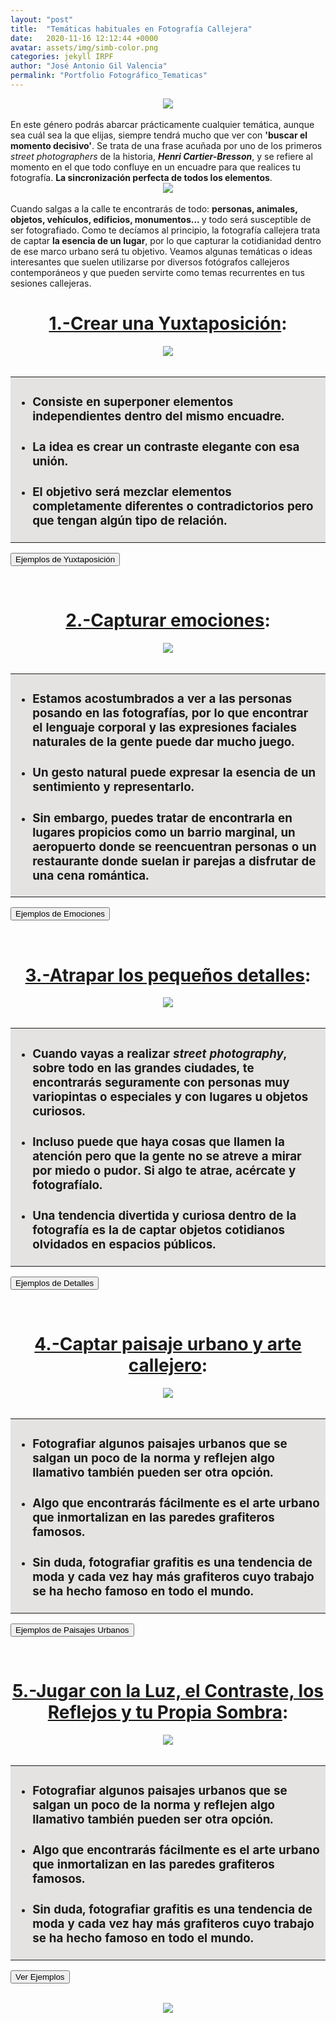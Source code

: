 ```yaml
---
layout: "post"
title:  "Temáticas habituales en Fotografía Callejera"
date:   2020-11-16 12:12:44 +0000
avatar: assets/img/simb-color.png
categories: jekyll IRPF
author: "José Antonio Gil Valencia"
permalink: "Portfolio Fotográfico_Tematicas"
---
```

<style>
    .tooltip {
    position: relative;
    display: inline-block;
    border-bottom: 1px dotted black;
    }

    .tooltip .tooltiptext {
    visibility: hidden;
    width: 300px;
    background-color: black;
    color: #fff;
    text-align: left;
    border-radius: 6px;
    padding: 10px 10px;

    /* Position the tooltip */
    position: absolute;
    right: 100%;
    z-index: 1;
    }

    .tooltip:hover .tooltiptext {
    visibility: visible;
    }

</style>

<center>
<img src="src/fotosEncabezado_tecnicas.jpg">
</center>
<br>
En este género podrás abarcar prácticamente cualquier temática, aunque sea cuál sea la que elijas, siempre tendrá mucho que ver con <b>'buscar el momento decisivo'</b>. Se trata de una frase acuñada por uno de los primeros <i>street photographers</i> de la historia, <b><i>Henri Cartier-Bresson</i></b>, y se refiere al momento en el que todo confluye en un encuadre para que realices tu fotografía. <b>La sincronización perfecta de todos los elementos</b>.

<center>
    <img src="src/tematicas_fotosEncabezado_01.jpg">
</center> 
<br>
Cuando salgas a la calle te encontrarás de todo: <b>personas, animales, objetos, vehículos, edificios, monumentos... </b>y todo será susceptible de ser fotografiado. Como te decíamos al principio, la fotografía callejera trata de captar <b>la esencia de un lugar</b>, por lo que capturar la cotidianidad dentro de ese marco urbano será tu objetivo. Veamos algunas temáticas o ideas interesantes que suelen utilizarse por diversos fotógrafos callejeros contemporáneos y que pueden servirte como temas recurrentes en tus sesiones callejeras.

<!--DIAPOSITIVA 1----------------------------------->

<center>
<h1><u>1.-Crear una Yuxtaposición</u>:</h1>
</center>
<center>
    <img src="src/tematica_fotosPequenas_yuxta_01.jpg">
</center>
<br>
<table>
    <tr>
        <td style="background-color:#E5E3E2">
            <ul>
                <li><h3>Consiste en <b>superponer elementos independientes</b> dentro del mismo encuadre.</h3></li>
                <li><h3>La idea es crear un contraste elegante con esa unión.</h3></li>
                <li><h3>El objetivo será <b>mezclar elementos completamente diferentes o contradictorios</b> pero que tengan algún tipo de relación.</h3></li>
            </ul>
        </td>
    </tr>
</table>

<button type="button" id="btn1dp1" onclick="diapo('1')" style="display:block">Ejemplos de Yuxtaposición</button>
<button type="button" id="btn2dp1" onclick="diapob('1')" style="display:none">Ocultar Ejemplos</button>

<div id="diapo1" style="display:none">
        <table>
        <tr>
            <th>Uso de un elemento externo como marco</th>
            <th>Aprovechar el arte callejero para la yuxtaposición</th>
        </tr>
        <tr>
            <td valign="top">
                <center>
                    <img src="src/tematica_fotosPequenas_yuxta_02.jpg">
                </center> 
            </td>
            <td valign="top">
                 <center>
                    <img src="src/tematica_fotosPequenas_yuxta_03.jpg">
                </center> 
            </td>
        </tr>
        </table>
</div>
<br>

<!--DIAPOSITIVA 2----------------------------------->
<center>
<h1><u>2.-Capturar emociones</u>:</h1>
</center>
<center>
    <img src="src/tematica_fotosPequenas_emociones_01.jpg">
</center>
<br>
<table>
    <tr>
        <td style="background-color:#E5E3E2">
            <ul>
                <li><h3>Estamos acostumbrados a ver a las personas posando en las fotografías, por lo que encontrar el <b>lenguaje corporal y las expresiones faciales naturales</b> de la gente puede dar mucho juego.</h3></li>
                <li><h3>Un <b>gesto natural</b> puede expresar la esencia de un sentimiento y representarlo.</h3></li>
                <li><h3>Sin embargo, puedes tratar de encontrarla en lugares propicios como un barrio marginal, un aeropuerto donde se reencuentran personas o un restaurante donde suelan ir parejas a disfrutar de una cena romántica.</h3></li>
            </ul>
        </td>
    </tr>
</table>

<button type="button" id="btn1dp2" onclick="diapo('2')" style="display:block">Ejemplos de Emociones</button>
<button type="button" id="btn2dp2" onclick="diapob('2')" style="display:none">Ocultar Ejemplos</button>

<div id="diapo2" style="display:none">
        <table>
        <tr>
            <th>Plano medio de sujeto mirando a cámara</th>
            <th>Primer plano de chica sonriendo</th>
        </tr>
        <tr>
            <td valign="top">
                <center>
                    <img src="src/tematica_fotosPequenas_emociones_02.jpg">
                </center> 
            </td>
            <td valign="top">
                 <center>
                    <img src="src/tematica_fotosPequenas_emociones_03.jpg">
                </center> 
            </td>
        </tr>
        </table>
</div>
<br>

<!--DIAPOSITIVA 3----------------------------------->
<center>
<h1><u>3.-Atrapar los pequeños detalles</u>:</h1>
</center>
<center>
    <img src="src/tematica_fotosPequenas_detalles_01.jpg">
</center>
<br>
<table>
    <tr>
        <td style="background-color:#E5E3E2">
            <ul>
                <li><h3>Cuando vayas a realizar <i>street photography</i>, sobre todo en las grandes ciudades, te encontrarás seguramente con <b>personas muy variopintas</b> o especiales y con <b>lugares u objetos curiosos</b>. </h3></li>
                <li><h3>Incluso puede que haya cosas que llamen la atención pero que <b>la gente no se atreve a mirar</b> por miedo o pudor. Si algo te atrae, acércate y fotografíalo.</h3></li>
                <li><h3>Una tendencia divertida y curiosa dentro de la fotografía es la de <b>captar objetos cotidianos olvidados en espacios públicos</b>.</h3></li>
            </ul>
        </td>
    </tr>
</table>

<button type="button" id="btn1dp3" onclick="diapo('3')" style="display:block">Ejemplos de Detalles</button>
<button type="button" id="btn2dp3" onclick="diapob('3')" style="display:none">Ocultar Ejemplos</button>

<div id="diapo3" style="display:none">
        <table>
        <tr>
            <th>Fotografía de candados con transfoco (Cracovia)</th>
            <th>Contraste del <i>Amperman</i> verde con el <i>Fernsehturm</i> al fondo (Berlín)</th>
        </tr>
        <tr>
            <td valign="top">
                <center>
                    <img src="src/tematica_fotosPequenas_detalles_02.jpg">
                </center> 
            </td>
            <td valign="top">
                 <center>
                    <img src="src/tematica_fotosPequenas_detalles_03.jpg">
                </center> 
            </td>
        </tr>
        </table>
</div>
<br>

<!--DIAPOSITIVA 4----------------------------------->
<center>
<h1><u>4.-Captar paisaje urbano y arte callejero</u>:</h1>
</center>
<center>
    <img src="src/tematica_fotosPequenas_urbano_01.jpg">
</center>
<br>
<table>
    <tr>
        <td style="background-color:#E5E3E2">
            <ul>
                <li><h3>Fotografiar algunos <b>paisajes urbanos</b> que se salgan un poco de la norma y reflejen algo llamativo también pueden ser otra opción.</h3></li>
                <li><h3>Algo que encontrarás fácilmente es el <b>arte urbano</b> que inmortalizan en las paredes grafiteros famosos.</h3></li>
                <li><h3>Sin duda, <b>fotografiar grafitis</b> es una tendencia de moda y cada vez hay más grafiteros cuyo trabajo se ha hecho famoso en todo el mundo.</h3></li>
            </ul>
        </td>
    </tr>
</table>

<button type="button" id="btn1dp4" onclick="diapo('4')" style="display:block">Ejemplos de Paisajes Urbanos</button>
<button type="button" id="btn2dp4" onclick="diapob('4')" style="display:none">Ocultar Ejemplos</button>

<div id="diapo4" style="display:none">
        <table>
        <tr>
            <th>Skyline a través de vallas (Nueva York)</th>
            <th>Time Square a ras de suelo (Nueva York)</th>
        </tr>
        <tr>
            <td valign="top">
                <center>
                    <img src="src/tematica_fotosPequenas_urbano_02.jpg">
                </center> 
            </td>
            <td valign="top">
                 <center>
                    <img src="src/tematica_fotosPequenas_urbano_03.jpg">
                </center> 
            </td>
        </tr>
        </table>
</div>
<br>

<!--DIAPOSITIVA 5----------------------------------->
<center>
<h1><u>5.-Jugar con la Luz, el Contraste, los Reflejos y tu Propia Sombra</u>:</h1>
</center>
<center>
    <img src="src/tematica_fotosPequenas_contraste_01.jpg">
</center>
<br>
<table>
    <tr>
        <td style="background-color:#E5E3E2">
            <ul>
                <li><h3>Fotografiar algunos <b>paisajes urbanos</b> que se salgan un poco de la norma y reflejen algo llamativo también pueden ser otra opción.</h3></li>
                <li><h3>Algo que encontrarás fácilmente es el <b>arte urbano</b> que inmortalizan en las paredes grafiteros famosos.</h3></li>
                <li><h3>Sin duda, <b>fotografiar grafitis</b> es una tendencia de moda y cada vez hay más grafiteros cuyo trabajo se ha hecho famoso en todo el mundo.</h3></li>
            </ul>
        </td>
    </tr>
</table>

<button type="button" id="btn1dp5" onclick="diapo('5')" style="display:block">Ver Ejemplos</button>
<button type="button" id="btn2dp5" onclick="diapob('5')" style="display:none">Ocultar Ejemplos</button>

<div id="diapo5" style="display:none">
        <table>
        <tr>
            <th>Contraste de cigüeñales al atardecer (Los Barruecos, Cáceres)</th>
            <th>Contraste de personas sobre el puente (París)</th>
        </tr>
        <tr>
            <td valign="top">
                <center>
                    <img src="src/tematica_fotosPequenas_contraste_02.jpg">
                </center> 
            </td>
            <td valign="top">
                 <center>
                    <img src="src/tematica_fotosPequenas_contraste_03.jpg">
                </center> 
            </td>
        </tr>
        </table>
</div>
<br>

<center>
    <img src="src/tematicas_fotosEncabezado_02.jpg">
</center> 

<!--SCRIPTS----------------------------------->

<script>
function diapo(a) {
  document.getElementById("diapo"+a).style.display = "block";
  document.getElementById("btn1dp"+a).style.display = "none";
  document.getElementById("btn2dp"+a).style.display = "block";

}
function diapob(b) {
  document.getElementById("diapo"+b).style.display = "none";
  document.getElementById("btn1dp"+b).style.display = "block";
  document.getElementById("btn2dp"+b).style.display = "none";

}
</script>

